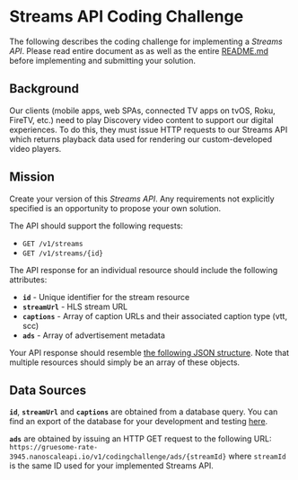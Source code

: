 # Streams API Coding Challenge
The following describes the coding challenge for implementing a *Streams API*.  Please read entire document as as well as the entire [README.md](/README.md) before implementing and submitting your solution.

## Background
Our clients (mobile apps, web SPAs, connected TV apps on tvOS, Roku, FireTV, etc.) need to play Discovery video content to support our digital experiences.  To do this, they must issue HTTP requests to our Streams API which returns playback data used for rendering our custom-developed video players.

## Mission
Create your version of this *Streams API*.  Any requirements not explicitly specified is an opportunity to propose your own solution.

The API should support the following requests:
- `GET /v1/streams`
- `GET /v1/streams/{id}`

The API response for an individual resource should include the following attributes:
- **`id`** - Unique identifier for the stream resource
- **`streamUrl`** - HLS stream URL
- **`captions`** - Array of caption URLs and their associated caption type (vtt, scc)
- **`ads`** - Array of advertisement metadata

Your API response should resemble [the following JSON structure](/data/sample-api-response-with-ads.json). Note that multiple resources should simply be an array of these objects.

## Data Sources
**`id`**, **`streamUrl`** and **`captions`** are obtained from a database query.  You can find an export of the database for your development and testing [here](/data/streams-mongoexport.json).

**`ads`** are obtained by issuing an HTTP GET request to the following URL: `https://gruesome-rate-3945.nanoscaleapi.io/v1/codingchallenge/ads/{streamId}` where `streamId` is the same ID used for your implemented Streams API.
